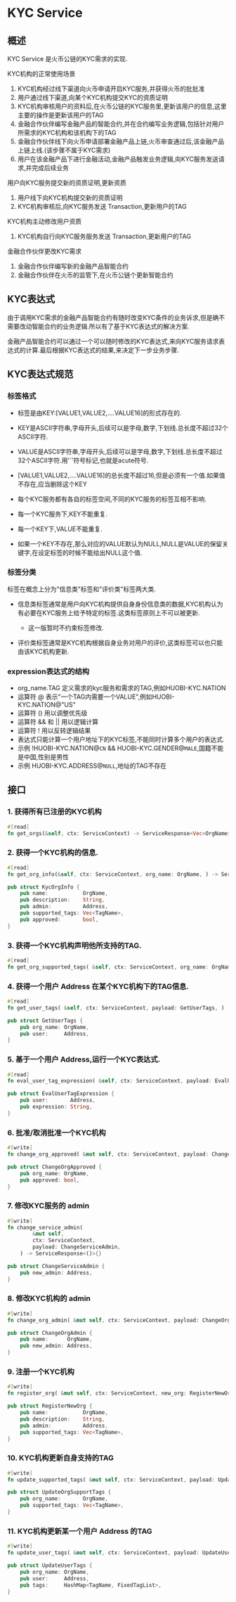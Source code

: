 # KYC Service

## 概述

KYC Service 是火币公链的KYC需求的实现.

KYC机构的正常使用场景
1. KYC机构经过线下渠道向火币申请开启KYC服务,并获得火币的批批准
2. 用户通过线下渠道,向某个KYC机构提交KYC的资质证明
3. KYC机构审核用户的资料后,在火币公链的KYC服务里,更新该用户的信息,这里主要的操作是更新该用户的TAG
4. 金融合作伙伴编写金融产品的智能合约,并在合约编写业务逻辑,包括针对用户所需求的KYC机构和该机构下的TAG
5. 金融合作伙伴线下向火币申请部署金融产品上链,火币审查通过后,该金融产品上链上线.(该步骤不属于KYC需求)
6. 用户在该金融产品下进行金融活动,金融产品触发业务逻辑,向KYC服务发送请求,并完成后续业务

用户向KYC服务提交新的资质证明,更新资质
1. 用户线下向KYC机构提交新的资质证明
2. KYC机构审核后,向KYC服务发送 Transaction,更新用户的TAG

KYC机构主动修改用户资质
1. KYC机构自行向KYC服务服务发送 Transaction,更新用户的TAG

金融合作伙伴更改KYC需求
1. 金融合作伙伴编写新的金融产品智能合约
2. 金融合作伙伴在火币的监管下,在火币公链个更新智能合约

## KYC表达式

由于调用KYC需求的金融产品智能合约有随时改变KYC条件的业务诉求,但是确不需要改动智能合约的业务逻辑.所以有了基于KYC表达式的解决方案.

金融产品智能合约可以通过一个可以随时修改的KYC表达式,来向KYC服务请求表达式的计算.最后根据KYC表达式的结果,来决定下一步业务步骤.

## KYC表达式规范

### 标签格式

- 标签是由KEY:[VALUE1,VALUE2,....VALUE16]的形式存在的.

- KEY是ASCII字符串,字母开头,后续可以是字母,数字,下划线.总长度不超过32个ASCII字符.

- VALUE是ASCII字符串,字母开头,后续可以是字母,数字,下划线.总长度不超过32个ASCII字符.用'`'符号标记,也就是acute符号.

- [VALUE1,VALUE2,....VALUE16]的总长度不超过16,但是必须有一个值.如果值不存在,应当删除这个KEY

- 每个KYC服务都有各自的标签空间,不同的KYC服务的标签互相不影响.

- 每一个KYC服务下,KEY不能重复.

- 每一个KEY下,VALUE不能重复.

- 如果一个KEY不存在,那么对应的VALUE默认为NULL,NULL是VALUE的保留关键字,在设定标签的时候不能给出NULL这个值.

### 标签分类

标签在概念上分为"信息类"标签和"评价类"标签两大类.

- 信息类标签通常是用户向KYC机构提供自身身份信息类的数据,KYC机构认为有必要在KYC服务上给予特定的标签.这类标签原则上不可以被更新.
  - 这一版暂时不约束标签修改.

- 评价类标签通常是KYC机构根据自身业务对用户的评价,这类标签可以也只能由该KYC机构更新.

### expression表达式的结构
- org_name.TAG 定义需求的kyc服务和需求的TAG,例如HUOBI-KYC.NATION
- 运算符 @ 表示"一个TAG内需要一个VALUE",例如HUOBI-KYC.NATION@"US"
- 运算符 () 用以调整优先级
- 运算符 && 和 || 用以逻辑计算
- 运算符 ! 用以反转逻辑结果
- 表达式只能计算一个用户地址下的KYC标签,不能同时计算多个用户的表达式.
- 示例 !HUOBI-KYC.NATION@`CN` && HUOBI-KYC.GENDER@`MALE`,国籍不能是中国,性别是男性
- 示例 HUOBI-KYC.ADDRESS@`NULL`,地址的TAG不存在

## 接口

### 1. 获得所有已注册的KYC机构

```rust
#[read]
fn get_orgs(&self, ctx: ServiceContext) -> ServiceResponse<Vec<OrgName>>{}
```

### 2. 获得一个KYC机构的信息.

```rust
#[read]
fn get_org_info(&self, ctx: ServiceContext, org_name: OrgName, ) -> ServiceResponse<Option<KycOrgInfo>> {}

pub struct KycOrgInfo {
    pub name:           OrgName,
    pub description:    String,
    pub admin:          Address,
    pub supported_tags: Vec<TagName>,
    pub approved:       bool,
}
```

### 3. 获得一个KYC机构声明他所支持的TAG.

```rust
#[read]
fn get_org_supported_tags( &self, ctx: ServiceContext, org_name: OrgName,) -> ServiceResponse<Vec<TagName>>{}
```

### 4. 获得一个用户 Address 在某个KYC机构下的TAG信息.

```rust
#[read]
fn get_user_tags( &self, ctx: ServiceContext, payload: GetUserTags, ) -> ServiceResponse<HashMap<TagName, FixedTagList>>{}

pub struct GetUserTags {
    pub org_name: OrgName,
    pub user:     Address,
}

```

### 5. 基于一个用户 Address,运行一个KYC表达式.

```rust
#[read]
fn eval_user_tag_expression( &self, ctx: ServiceContext, payload: EvalUserTagExpression, ) -> ServiceResponse<bool>{}

pub struct EvalUserTagExpression {
    pub user:       Address,
    pub expression: String,
}
```


### 6. 批准/取消批准一个KYC机构

```rust
#[write]
fn change_org_approved( &mut self, ctx: ServiceContext, payload: ChangeOrgApproved, ) -> ServiceResponse<()>{}

pub struct ChangeOrgApproved {
    pub org_name: OrgName,
    pub approved: bool,
}
```

### 7. 修改KYC服务的 admin

```rust
#[write]
fn change_service_admin(
        &mut self,
        ctx: ServiceContext,
        payload: ChangeServiceAdmin,
    ) -> ServiceResponse<()>{}

pub struct ChangeServiceAdmin {
    pub new_admin: Address,
}
```

### 8. 修改KYC机构的 admin

```rust
#[write]
fn change_org_admin( &mut self, ctx: ServiceContext, payload: ChangeOrgAdmin, ) -> ServiceResponse<()>{}

pub struct ChangeOrgAdmin {
    pub name:      OrgName,
    pub new_admin: Address,
}
```

### 9. 注册一个KYC机构

```rust
#[write]
fn register_org( &mut self, ctx: ServiceContext, new_org: RegisterNewOrg, ) -> ServiceResponse<()>{}

pub struct RegisterNewOrg {
    pub name:           OrgName,
    pub description:    String,
    pub admin:          Address,
    pub supported_tags: Vec<TagName>,
}
```

### 10. KYC机构更新自身支持的TAG

```rust
#[write]
fn update_supported_tags( &mut self, ctx: ServiceContext, payload: UpdateOrgSupportTags, ) -> ServiceResponse<()>{}

pub struct UpdateOrgSupportTags {
    pub org_name:       OrgName,
    pub supported_tags: Vec<TagName>,
}
```

### 11. KYC机构更新某一个用户 Address 的TAG

```rust
#[write]
fn update_user_tags( &mut self, ctx: ServiceContext, payload: UpdateUserTags, ) -> ServiceResponse<()>{}

pub struct UpdateUserTags {
    pub org_name: OrgName,
    pub user:     Address,
    pub tags:     HashMap<TagName, FixedTagList>,
}
```
